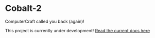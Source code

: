 # Cobalt-2
ComputerCraft called you back (again)!

This project is currently under development! [Read the current docs here](https://eric99b.gitbook.io/cobalt2/)
